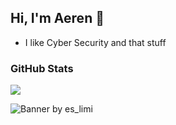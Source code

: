 ## Hi, I'm Aeren 👋
- I like Cyber Security and that stuff

### GitHub Stats
[![](https://github-readme-stats.vercel.app/api?username=aeren1010&theme=dracula)](https://github.com/aeren1010)

![Banner by es_limi](https://i.ibb.co/S77dnHZH/1355013-1.jpg)
